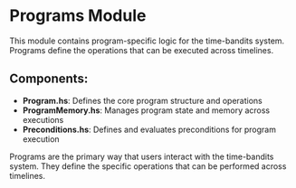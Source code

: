 # Programs Module

This module contains program-specific logic for the time-bandits system. Programs define the operations that can be executed across timelines.

## Components:

- **Program.hs**: Defines the core program structure and operations
- **ProgramMemory.hs**: Manages program state and memory across executions 
- **Preconditions.hs**: Defines and evaluates preconditions for program execution

Programs are the primary way that users interact with the time-bandits system. They define the specific operations that can be performed across timelines. 